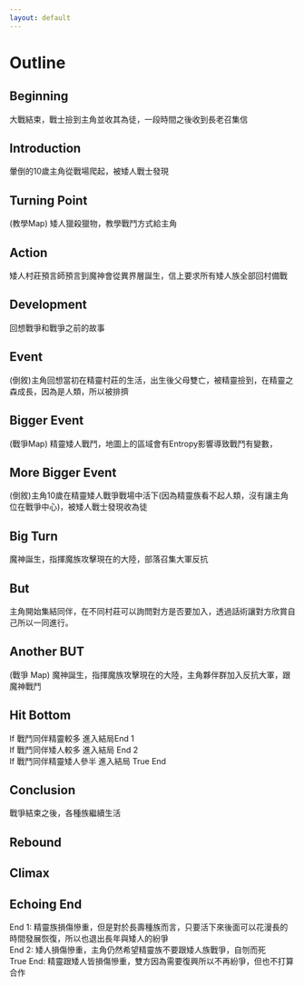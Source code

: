 ```yaml
---
layout: default
---
```


# Outline

## Beginning
大戰結束，戰士撿到主角並收其為徒，一段時間之後收到長老召集信

## Introduction
暈倒的10歲主角從戰場爬起，被矮人戰士發現
## Turning Point
(教學Map) 矮人獵殺獵物，教學戰鬥方式給主角
## Action
矮人村莊預言師預言到魔神會從異界層誕生，信上要求所有矮人族全部回村備戰

## Development
回想戰爭和戰爭之前的故事
## Event
(倒敘)主角回想當初在精靈村莊的生活，出生後父母雙亡，被精靈撿到，在精靈之森成長，因為是人類，所以被排擠

## Bigger Event
(戰爭Map) 精靈矮人戰鬥，地圖上的區域會有Entropy影響導致戰鬥有變數，
## More Bigger Event
(倒敘)主角10歲在精靈矮人戰爭戰場中活下(因為精靈族看不起人類，沒有讓主角位在戰爭中心)，被矮人戰士發現收為徒

## Big Turn
魔神誕生，指揮魔族攻擊現在的大陸，部落召集大軍反抗

## But
主角開始集結同伴，在不同村莊可以詢問對方是否要加入，透過話術讓對方欣賞自己所以一同進行。
## Another BUT
(戰爭 Map) 魔神誕生，指揮魔族攻擊現在的大陸，主角夥伴群加入反抗大軍，跟魔神戰鬥
## Hit Bottom
If 戰鬥同伴精靈較多 進入結局End 1<br>
If 戰鬥同伴矮人較多 進入結局 End 2<br>
If 戰鬥同伴精靈矮人參半 進入結局 True End<br>

## Conclusion
戰爭結束之後，各種族繼續生活

## Rebound

## Climax

## Echoing End
End 1: 精靈族損傷慘重，但是對於長壽種族而言，只要活下來後面可以花漫長的時間發展恢復，所以也退出長年與矮人的紛爭<br>
End 2: 矮人損傷慘重，主角仍然希望精靈族不要跟矮人族戰爭，自刎而死<br>
True End: 精靈跟矮人皆損傷慘重，雙方因為需要復興所以不再紛爭，但也不打算合作<br>










